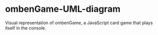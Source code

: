ombenGame-UML-diagram
=====================

Visual representation of ombenGame, a JavaScript card game that plays itself in the console.
